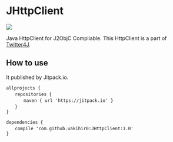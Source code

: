 # JHttpClient
[![](https://jitpack.io/v/uakihir0/JHttpClient.svg)](https://jitpack.io/#uakihir0/JHttpClient)

Java HttpClient for J2ObjC Compliable. This HttpClient is a part of [Twitter4J].

## How to use

It published by Jitpack.io.

```
allprojects {
　　repositories {
　　　　maven { url 'https://jitpack.io' }
　　}
}

dependencies {
　　compile 'com.github.uakihir0:JHttpClient:1.0'
}
```

  [Twitter4J]: http://twitter4j.org/ja/index.html
